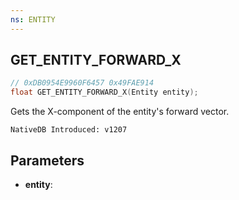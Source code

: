 ```yaml
---
ns: ENTITY
---
```

## GET_ENTITY_FORWARD_X

```c
// 0xDB0954E9960F6457 0x49FAE914
float GET_ENTITY_FORWARD_X(Entity entity);
```

Gets the X-component of the entity's forward vector.

```
NativeDB Introduced: v1207
```

## Parameters
* **entity**:
